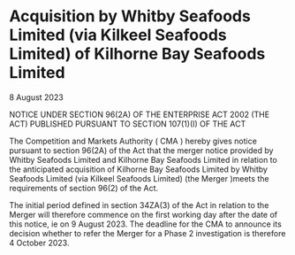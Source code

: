 # Acquisition by Whitby Seafoods Limited (via Kilkeel Seafoods Limited) of Kilhorne Bay Seafoods Limited

8 August 2023

NOTICE UNDER SECTION 96(2A) OF THE ENTERPRISE ACT 2002 (THE ACT) PUBLISHED PURSUANT TO SECTION 107(1)(I) OF THE ACT

The Competition and Markets Authority ( CMA ) hereby gives notice pursuant to section 96(2A) of the Act that the merger notice provided by Whitby Seafoods Limited and Kilhorne Bay Seafoods Limited in relation to the anticipated acquisition of Kilhorne Bay Seafoods Limited by Whitby Seafoods Limited (via Kilkeel Seafoods Limited) (the Merger )meets the requirements of section 96(2) of the Act.

The initial period defined in section 34ZA(3) of the Act in relation to the Merger will therefore commence on the first working day after the date of this notice, ie on 9 August 2023. The deadline for the CMA to announce its decision whether to refer the Merger for a Phase 2 investigation is therefore 4 October 2023.